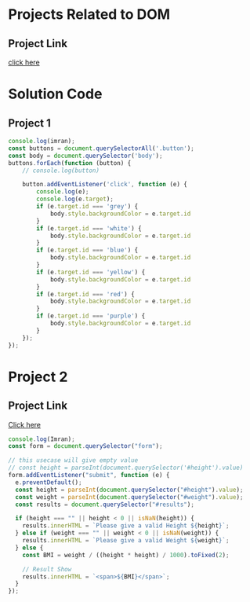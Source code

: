 # Projects Related to DOM

## Project Link

[click here](https://github.com/Imran-Ghafoor/JS-Mini-Projects/tree/main/1-ColorChanger)

# Solution Code

## Project 1

```Javascript
console.log(imran);
const buttons = document.querySelectorAll('.button');
const body = document.querySelector('body');
buttons.forEach(function (button) {
    // console.log(button)

    button.addEventListener('click', function (e) {
        console.log(e);
        console.log(e.target);
        if (e.target.id === 'grey') {
            body.style.backgroundColor = e.target.id
        }
        if (e.target.id === 'white') {
            body.style.backgroundColor = e.target.id
        }
        if (e.target.id === 'blue') {
            body.style.backgroundColor = e.target.id
        }
        if (e.target.id === 'yellow') {
            body.style.backgroundColor = e.target.id
        }
        if (e.target.id === 'red') {
            body.style.backgroundColor = e.target.id
        }
        if (e.target.id === 'purple') {
            body.style.backgroundColor = e.target.id
        }
    });
});
```

# Project 2

## Project Link

[Click here](https://github.com/Imran-Ghafoor/JS-Mini-Projects/tree/main/2-BMICalculator)

```javascript
console.log(Imran);
const form = document.querySelector("form");

// this usecase will give empty value
// const height = parseInt(document.querySelector('#height').value)
form.addEventListener("submit", function (e) {
  e.preventDefault();
  const height = parseInt(document.querySelector("#height").value);
  const weight = parseInt(document.querySelector("#weight").value);
  const results = document.querySelector("#results");

  if (height === "" || height < 0 || isNaN(height)) {
    results.innerHTML = `Please give a valid Height ${height}`;
  } else if (weight === "" || weight < 0 || isNaN(weight)) {
    results.innerHTML = `Please give a valid Weight ${weight}`;
  } else {
    const BMI = weight / ((height * height) / 1000).toFixed(2);

    // Result Show
    results.innerHTML = `<span>${BMI}</span>`;
  }
});
```
